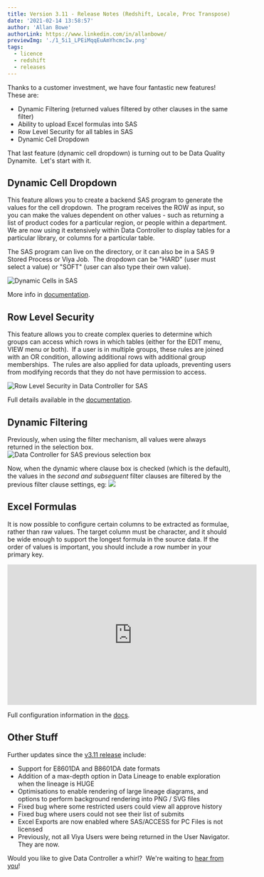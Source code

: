 ```yaml
---
title: Version 3.11 - Release Notes (Redshift, Locale, Proc Transpose)
date: '2021-02-14 13:58:57'
author: 'Allan Bowe'
authorLink: https://www.linkedin.com/in/allanbowe/
previewImg: './1_5i1_LPEiMqqEuAmYhcmcIw.png'
tags:
  - licence
  - redshift
  - releases
---
```


Thanks to a customer investment, we have four fantastic new features!  These are:

 - Dynamic Filtering (returned values filtered by other clauses in the same filter)
 - Ability to upload Excel formulas into SAS
 - Row Level Security for all tables in SAS
 - Dynamic Cell Dropdown

That last feature (dynamic cell dropdown) is turning out to be Data Quality Dynamite.  Let's start with it.

##  Dynamic Cell Dropdown
This feature allows you to create a backend SAS program to generate the values for the cell dropdown.  The program receives the ROW as input, so you can make the values dependent on other values - such as returning a list of product codes for a particular region, or people within a department.  We are now using it extensively within Data Controller to display tables for a particular library, or columns for a particular table.

The SAS program can live on the directory, or it can also be in a SAS 9 Stored Process or Viya Job.  The dropdown can be "HARD" (user must select a value) or "SOFT" (user can also type their own value).

![Dynamic Cells in SAS](https://docs.datacontroller.io/img/cell_validation1.png)

More info in [documentation](https://docs.datacontroller.io/dynamic-cell-dropdown).

## Row Level Security
This feature allows you to create complex queries to determine which groups can access which rows in which tables (either for the EDIT menu, VIEW menu or both).  If a user is in multiple groups, these rules are joined with an OR condition, allowing additional rows with additional group memberships.  The rules are also applied for data uploads, preventing users from modifying records that they do not have permission to access.

![Row Level Security in Data Controller for SAS](https://docs.datacontroller.io/img/rls_table.png)

Full details available in the [documentation](https://docs.datacontroller.io/row-level-security).

## Dynamic Filtering

Previously, when using the filter mechanism, all values were always returned in the selection box.
![Data Controller for SAS previous selection box](https://docs.datacontroller.io/img/filter_dynamic_off.png)

Now, when the dynamic where clause box is checked (which is the default), the values in the *second and subsequent* filter clauses are filtered by the previous filter clause settings, eg:
![](https://docs.datacontroller.io/img/filter_dynamic_on.png)

## Excel Formulas

It is now possible to configure certain columns to be extracted as formulae, rather than raw values. The target column must be character, and it should be wide enough to support the longest formula in the source data. If the order of values is important, you should include a row number in your primary key.

<iframe width="560" height="315" src="https://www.youtube.com/embed/Reg803vI2Ak" title="YouTube video player" frameborder="0" allow="accelerometer; autoplay; clipboard-write; encrypted-media; gyroscope; picture-in-picture" allowfullscreen></iframe>


Full configuration information in the [docs](https://docs.datacontroller.io/excel).

## Other Stuff
Further updates since the [v3.11 release](https://datacontroller.io/version-3-11-release-notes-redshift-locale-proc-transpose) include:

 - Support for E8601DA and B8601DA date formats
 - Addition of a max-depth option in Data Lineage to enable exploration when the lineage is HUGE
 - Optimisations to enable rendering of large lineage diagrams, and options to perform background rendering into PNG / SVG files
 - Fixed bug where some restricted users could view all approve history
 - Fixed bug where users could not see their list of submits
 - Excel Exports are now enabled where SAS/ACCESS for PC Files is not licensed
 - Previously, not all Viya Users were being returned in the User Navigator.  They are now.

Would you like to give Data Controller a whirl?  We're waiting to [hear from you](https://datacontroller.io/contact)!
